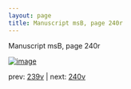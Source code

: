 ```yaml
---
layout: page
title: Manuscript msB, page 240r
---
```


Manuscript msB, page 240r

[![image](http://www.homermultitext.org/iipsrv?OBJ=IIP,1.0&FIF=/project/homer/pyramidal/deepzoom/hmt/vbbifolio/pending/vb_239v_240r.tif&WID=100&CVT=JPEG)](http://www.homermultitext.org/ict2/?urn=urn:cite2:hmt:vbbifolio.pending:vb_239v_240r)

prev:  [239v](../239v) | next:  [240v](../240v)

